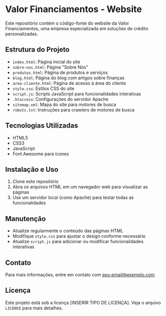# Valor Financiamentos - Website

Este repositório contém o código-fonte do website da Valor Financiamentos, uma empresa especializada em soluções de crédito personalizadas.

## Estrutura do Projeto

- `index.html`: Página inicial do site
- `sobre-nos.html`: Página "Sobre Nós"
- `produtos.html`: Página de produtos e serviços
- `blog.html`: Página do blog com artigos sobre finanças
- `area-cliente.html`: Página de acesso à área do cliente
- `style.css`: Estilos CSS do site
- `script.js`: Scripts JavaScript para funcionalidades interativas
- `.htaccess`: Configurações do servidor Apache
- `sitemap.xml`: Mapa do site para motores de busca
- `robots.txt`: Instruções para crawlers de motores de busca

## Tecnologias Utilizadas

- HTML5
- CSS3
- JavaScript
- Font Awesome para ícones

## Instalação e Uso

1. Clone este repositório
2. Abra os arquivos HTML em um navegador web para visualizar as páginas
3. Use um servidor local (como Apache) para testar todas as funcionalidades

## Manutenção

- Atualize regularmente o conteúdo das páginas HTML
- Modifique `style.css` para ajustar o design conforme necessário
- Atualize `script.js` para adicionar ou modificar funcionalidades interativas

## Contato

Para mais informações, entre em contato com [seu-email@exemplo.com](mailto:seu-email@exemplo.com)

## Licença

Este projeto está sob a licença [INSERIR TIPO DE LICENÇA]. Veja o arquivo `LICENSE` para mais detalhes.
